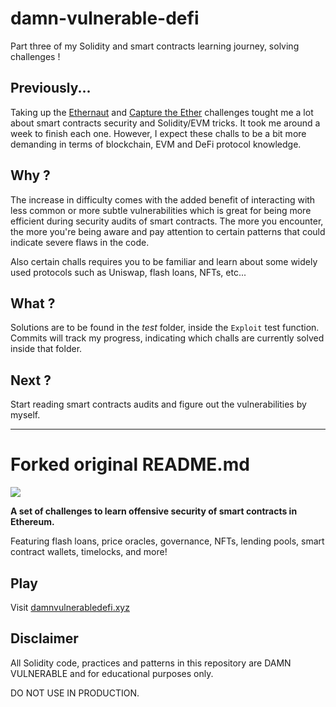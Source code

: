 # damn-vulnerable-defi
Part three of my Solidity and smart contracts learning journey, solving challenges !

## Previously...

Taking up the [Ethernaut](https://github.com/Krow10/ethernaut-challs) and [Capture the Ether](https://github.com/Krow10/capture-the-ether-challs) challenges tought me a lot about smart contracts security and Solidity/EVM tricks. It took me around a week to finish each one. However, I expect these challs to be a bit more demanding in terms of blockchain, EVM and DeFi protocol knowledge. 

## Why ?

The increase in difficulty comes with the added benefit of interacting with less common or more subtle vulnerabilities which is great for being more efficient during security audits of smart contracts. The more you encounter, the more you're being aware and pay attention to certain patterns that could indicate severe flaws in the code.

Also certain challs requires you to be familiar and learn about some widely used protocols such as Uniswap, flash loans, NFTs, etc...

## What ?

Solutions are to be found in the *test* folder, inside the `Exploit` test function. Commits will track my progress, indicating which challs are currently solved inside that folder. 

## Next ?

Start reading smart contracts audits and figure out the vulnerabilities by myself.

-----

# Forked original README.md

![](cover.png)

**A set of challenges to learn offensive security of smart contracts in Ethereum.**

Featuring flash loans, price oracles, governance, NFTs, lending pools, smart contract wallets, timelocks, and more!

## Play

Visit [damnvulnerabledefi.xyz](https://damnvulnerabledefi.xyz)

## Disclaimer

All Solidity code, practices and patterns in this repository are DAMN VULNERABLE and for educational purposes only.

DO NOT USE IN PRODUCTION.
